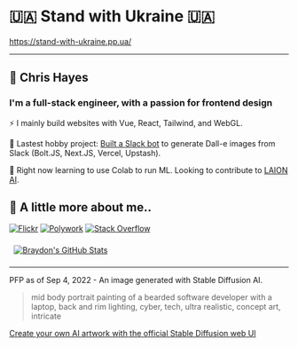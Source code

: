 # 🇺🇦 Stand with Ukraine 🇺🇦

https://stand-with-ukraine.pp.ua/

----

## 🧋 Chris Hayes

### I'm a full-stack engineer, with a passion for frontend design

⚡ I mainly build websites with Vue, React, Tailwind, and WebGL.

🔭 Lastest hobby project: [Built a Slack bot](https://dollybot.digitalsurgeons.com) to generate Dall-e images from Slack (Bolt.JS, Next.JS, Vercel, Upstash).

🌱 Right now learning to use Colab to run ML. Looking to contribute to [LAION AI](https://github.com/LAION-AI/).

## 🤵 A little more about me..

[![Flickr](https://img.shields.io/badge/Flickr-E6007A?style=for-the-badge&logo=Flickr&logoColor=white)](https://www.flickr.com/people/chris-hayes)
[![Polywork](https://img.shields.io/static/v1?style=for-the-badge&message=Polywork&color=543DE0&logo=Polywork&logoColor=FFFFFF&label=)](https://polywork.com/web_dev)
[![Stack Overflow](https://img.shields.io/static/v1?style=for-the-badge&message=Stack+Overflow&color=F58025&logo=Stack+Overflow&logoColor=FFFFFF&label=)](https://stackoverflow.com/users/2096769/chris-hayes)

<a href="https://github.com/christopher-hayes">
  <img align="center" style="margin:0.5rem" src="https://github-readme-stats.vercel.app/api?username=christopher-hayes&show_icons=true&count_private=true&theme=gruvbox" alt="Braydon's GitHub Stats" />
</a>

----

PFP as of Sep 4, 2022 - An image generated with Stable Diffusion AI.

> mid body portrait painting of a bearded software developer with a laptop, back and rim lighting, cyber, tech, ultra realistic, concept art, intricate

[Create your own AI artwork with the official Stable Diffusion web UI](https://beta.dreamstudio.ai/dream)

